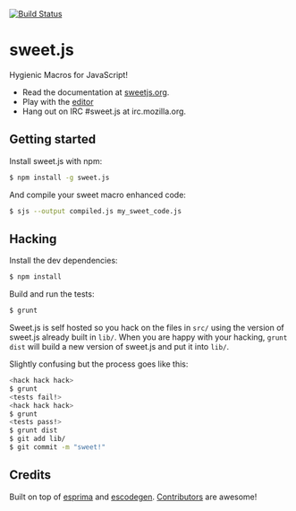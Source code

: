 [![Build Status](https://travis-ci.org/mozilla/sweet.js.png)](https://travis-ci.org/mozilla/sweet.js)

# sweet.js

Hygienic Macros for JavaScript!

* Read the documentation at [sweetjs.org](http://sweetjs.org).
* Play with the [editor](http://sweetjs.org/browser/editor.html)
* Hang out on IRC #sweet.js at irc.mozilla.org.

## Getting started

Install sweet.js with npm:

```sh
$ npm install -g sweet.js
```

And compile your sweet macro enhanced code:

```sh
$ sjs --output compiled.js my_sweet_code.js
```

## Hacking

Install the dev dependencies:

```sh
$ npm install
```

Build and run the tests:

```sh
$ grunt
```

Sweet.js is self hosted so you hack on the files in `src/` using the version of sweet.js already built in `lib/`. When you are happy with your hacking, `grunt dist` will build a new version of sweet.js and put it into `lib/`.

Slightly confusing but the process goes like this:

```sh
<hack hack hack>
$ grunt
<tests fail!>
<hack hack hack>
$ grunt
<tests pass!>
$ grunt dist
$ git add lib/
$ git commit -m "sweet!"
```
    

## Credits

Built on top of [esprima](http://esprima.org/) and [escodegen](https://github.com/Constellation/escodegen). [Contributors](https://github.com/mozilla/sweet.js/graphs/contributors) are awesome!
